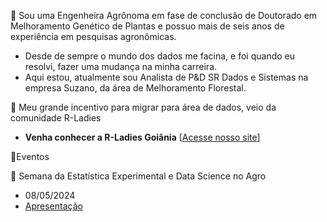 
 
 🌱 Sou uma Engenheira Agrônoma em fase de conclusão de Doutorado em Melhoramento Genético de Plantas e possuo mais de seis anos de experiência em pesquisas agronômicas.
- Desde de sempre o mundo dos dados me facina, e foi quando eu resolvi, fazer uma mudança na minha carreira. 
- Aqui estou, atualmente sou Analista de P&D SR Dados e Sistemas na empresa Suzano, da área de Melhoramento Florestal.

💜 Meu grande incentivo para migrar para área de dados, veio da comunidade R-Ladies
  - **Venha conhecer a R-Ladies Goiânia** [[Acesse nosso site](https://www.rladiesgyn.com/)]


🔭Eventos

🌱 Semana da Estatística Experimental e Data Science no Agro
- 08/05/2024
- [Apresentação](https://github.com/JenniferLopes/JenniferLopes/blob/4502c2669ee6bb2bac53e6ee148d8934c6d52aa4/Palestra_Comunidade_Estatistica.pdf)




  




<!--
**JenniferLopes/JenniferLopes** is a ✨ _special_ ✨ repository because its `README.md` (this file) appears on your GitHub profile.

Here are some ideas to get you started:

- 🔭 I’m currently working on ...
- 🌱 I’m currently learning ...
- 👯 I’m looking to collaborate on ...
- 🤔 I’m looking for help with ...
- 💬 Ask me about ...
- 📫 How to reach me: ...
- 😄 Pronouns: ...
- ⚡ Fun fact: ...
-->
